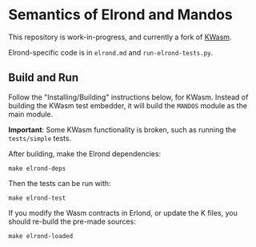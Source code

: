 Semantics of Elrond and Mandos
==============================

This repository is work-in-progress, and currently a fork of [KWasm](https://github.com/kframework/wasm-semantics).

Elrond-specific code is in `elrond.md` and `run-elrond-tests.py`.

Build and Run
-------------

Follow the "Installing/Building" instructions below, for KWasm.
Instead of building the KWasm test embedder, it will build the `MANDOS` module as the main module.

**Important**: Some KWasm functionality is broken, such as running the `tests/simple` tests.

After building, make the Elrond dependencies:

```
make elrond-deps
```

Then the tests can be run with:

```
make elrond-test
```

If you modify the Wasm contracts in Erlond, or update the K files, you should re-build the pre-made sources:

```
make elrond-loaded
```

